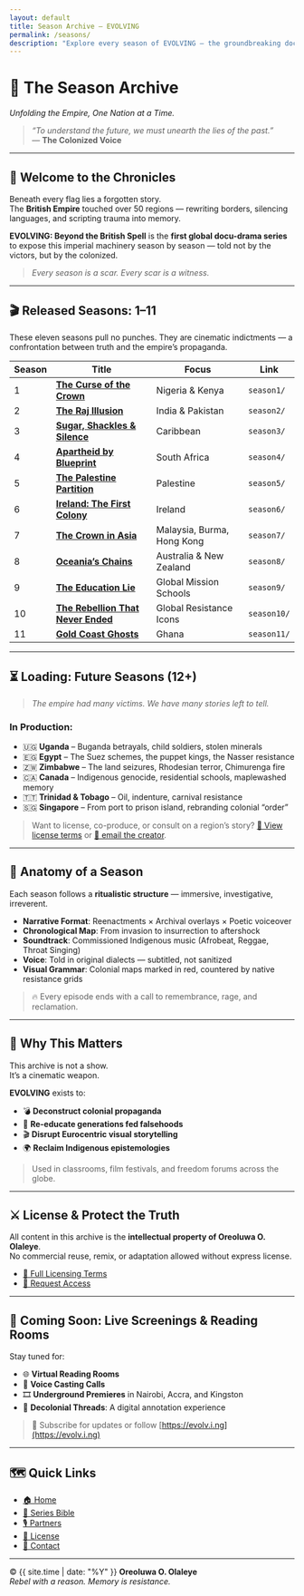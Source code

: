 ```yaml
---
layout: default
title: Season Archive – EVOLVING
permalink: /seasons/
description: "Explore every season of EVOLVING – the groundbreaking docu-drama series rewriting British colonial history across 6 continents."
---
```


# 📜 **The Season Archive**
*Unfolding the Empire, One Nation at a Time.*

> _“To understand the future, we must unearth the lies of the past.”_  
> — **The Colonized Voice**

---

## 🧭 Welcome to the Chronicles

Beneath every flag lies a forgotten story.  
The **British Empire** touched over 50 regions — rewriting borders, silencing languages, and scripting trauma into memory.

**EVOLVING: Beyond the British Spell** is the **first global docu-drama series** to expose this imperial machinery season by season — told not by the victors, but by the colonized.

> *Every season is a scar. Every scar is a witness.*

---

## 🎬 Released Seasons: 1–11

These eleven seasons pull no punches. They are cinematic indictments — a confrontation between truth and the empire’s propaganda.

| Season | Title | Focus | Link |
|--------|-------|-------|------|
| 1 | [**The Curse of the Crown**](/seasons/season1/) | Nigeria & Kenya | `season1/` |
| 2 | [**The Raj Illusion**](/seasons/season2/) | India & Pakistan | `season2/` |
| 3 | [**Sugar, Shackles & Silence**](/seasons/season3/) | Caribbean | `season3/` |
| 4 | [**Apartheid by Blueprint**](/seasons/season4/) | South Africa | `season4/` |
| 5 | [**The Palestine Partition**](/seasons/season5/) | Palestine | `season5/` |
| 6 | [**Ireland: The First Colony**](/seasons/season6/) | Ireland | `season6/` |
| 7 | [**The Crown in Asia**](/seasons/season7/) | Malaysia, Burma, Hong Kong | `season7/` |
| 8 | [**Oceania’s Chains**](/seasons/season8/) | Australia & New Zealand | `season8/` |
| 9 | [**The Education Lie**](/seasons/season9/) | Global Mission Schools | `season9/` |
| 10 | [**The Rebellion That Never Ended**](/seasons/season10/) | Global Resistance Icons | `season10/` |
| 11 | [**Gold Coast Ghosts**](/seasons/season11/) | Ghana | `season11/` |

---

## ⏳ Loading: Future Seasons (12+)

> *The empire had many victims. We have many stories left to tell.*

### In Production:

- 🇺🇬 **Uganda** – Buganda betrayals, child soldiers, stolen minerals  
- 🇪🇬 **Egypt** – The Suez schemes, the puppet kings, the Nasser resistance  
- 🇿🇼 **Zimbabwe** – The land seizures, Rhodesian terror, Chimurenga fire  
- 🇨🇦 **Canada** – Indigenous genocide, residential schools, maplewashed memory  
- 🇹🇹 **Trinidad & Tobago** – Oil, indenture, carnival resistance  
- 🇸🇬 **Singapore** – From port to prison island, rebranding colonial “order”

> Want to license, co-produce, or consult on a region’s story? [📜 View license terms](/LICENSE.md) or [📩 email the creator](mailto:oreoluwaolaleye96@gmail.com).

---

## 🎥 Anatomy of a Season

Each season follows a **ritualistic structure** — immersive, investigative, irreverent.

- **Narrative Format**: Reenactments × Archival overlays × Poetic voiceover  
- **Chronological Map**: From invasion to insurrection to aftershock  
- **Soundtrack**: Commissioned Indigenous music (Afrobeat, Reggae, Throat Singing)  
- **Voice**: Told in original dialects — subtitled, not sanitized  
- **Visual Grammar**: Colonial maps marked in red, countered by native resistance grids

> 🔥 Every episode ends with a call to remembrance, rage, and reclamation.

---

## 🧠 Why This Matters

This archive is not a show.  
It’s a cinematic weapon.

**EVOLVING** exists to:

- 💣 **Deconstruct colonial propaganda**  
- 🧠 **Re-educate generations fed falsehoods**  
- 🎬 **Disrupt Eurocentric visual storytelling**  
- 🌍 **Reclaim Indigenous epistemologies**

> Used in classrooms, film festivals, and freedom forums across the globe.

---

## ⚔️ License & Protect the Truth

All content in this archive is the **intellectual property of Oreoluwa O. Olaleye**.  
No commercial reuse, remix, or adaptation allowed without express license.

- [📜 Full Licensing Terms](/LICENSE.md)  
- [📩 Request Access](mailto:oreoluwaolaleye96@gmail.com)

---

## 🚨 Coming Soon: Live Screenings & Reading Rooms

Stay tuned for:
- 🌐 **Virtual Reading Rooms**  
- 🎤 **Voice Casting Calls**  
- 🎞️ **Underground Premieres** in Nairobi, Accra, and Kingston  
- 🧵 **Decolonial Threads**: A digital annotation experience

> 📩 Subscribe for updates or follow [https://evolv.i.ng](https://evolv.i.ng)

---

## 🗺️ Quick Links

- [🏠 Home](/index.md)  
- [📘 Series Bible](/README.md)  
- [🎙️ Partners](/partners.html)  
- [📜 License](/LICENSE.md)  
- [📩 Contact](mailto:oreoluwaolaleye96@gmail.com)

---

© {{ site.time | date: "%Y" }} **Oreoluwa O. Olaleye**  
*Rebel with a reason. Memory is resistance.*
